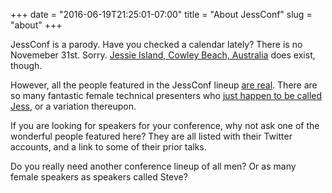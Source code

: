 +++
date = "2016-06-19T21:25:01-07:00"
title = "About JessConf"
slug = "about"
+++

JessConf is a parody. Have you checked a calendar lately? There is no
Novemeber 31st. Sorry.
[Jessie Island, Cowley Beach, Australia](https://www.google.com/maps/place/Jessie+Island/@-17.6730051,146.1716304,17z/data=!3m1!4b1!4m5!3m4!1s0x6978d66e414c95e1:0xd1e4b020b4d8678f!8m2!3d-17.6734879!4d146.1738743")
does exist, though.


However, all the people featured in the JessConf lineup
[are real](https://twitter.com/jessysaurusrex/status/742572243662708736").
There are so many fantastic female technical presenters who
[just happen to be called Jess](https://twitter.com/jessicard/status/742767291398397952),
or a variation thereupon.

If you are looking for speakers for your conference, why not ask one of the
wonderful people featured here? They are all listed with their Twitter accounts,
and a link to some of their prior talks.

Do you really need another conference lineup of all men? Or as many female
speakers as speakers called Steve?
